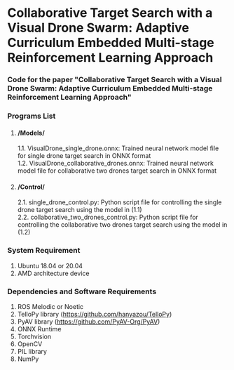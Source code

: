 # Collaborative Target Search with a Visual Drone Swarm: Adaptive Curriculum Embedded  Multi-stage Reinforcement Learning Approach
### Code for the paper "Collaborative Target Search with a Visual Drone Swarm: Adaptive Curriculum Embedded  Multi-stage Reinforcement Learning Approach"


### Programs List   
1. #### /Models/
    1.1. VisualDrone_single_drone.onnx: Trained neural network model file for single drone target search in ONNX format     
    1.2. VisualDrone_collaborative_drones.onnx: Trained neural network model file for collaborative two drones target search in ONNX format
2. #### /Control/
    2.1. single_drone_control.py: Python script file for controlling the single drone target search using the model in (1.1)      
    2.2. collaborative_two_drones_control.py: Python script file for controlling the collaborative two drones target search using the model in (1.2)    

### System Requirement
1. Ubuntu 18.04 or 20.04
2. AMD architecture device

### Dependencies and Software Requirements
1. ROS Melodic or Noetic
2. TelloPy library (https://github.com/hanyazou/TelloPy)
3. PyAV library (https://github.com/PyAV-Org/PyAV)
4. ONNX Runtime
5. Torchvision
6. OpenCV
7. PIL library
8. NumPy
